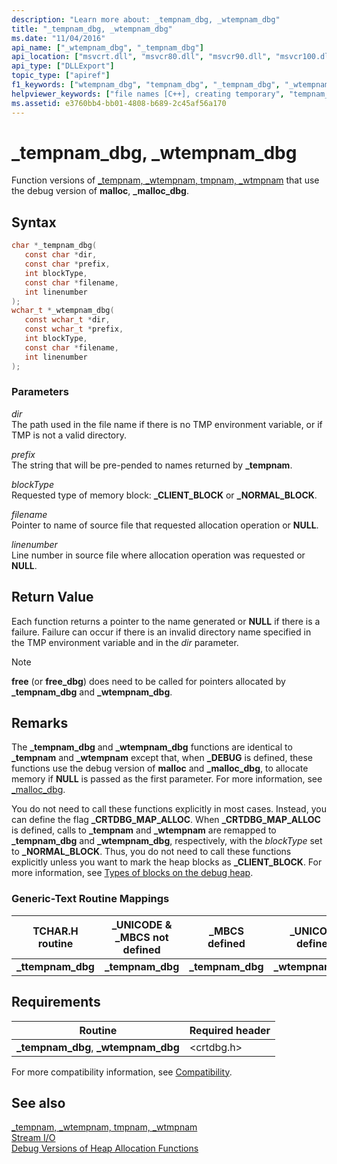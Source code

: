 ```yaml
---
description: "Learn more about: _tempnam_dbg, _wtempnam_dbg"
title: "_tempnam_dbg, _wtempnam_dbg"
ms.date: "11/04/2016"
api_name: ["_wtempnam_dbg", "_tempnam_dbg"]
api_location: ["msvcrt.dll", "msvcr80.dll", "msvcr90.dll", "msvcr100.dll", "msvcr100_clr0400.dll", "msvcr110.dll", "msvcr110_clr0400.dll", "msvcr120.dll", "msvcr120_clr0400.dll", "ucrtbase.dll"]
api_type: ["DLLExport"]
topic_type: ["apiref"]
f1_keywords: ["wtempnam_dbg", "tempnam_dbg", "_tempnam_dbg", "_wtempnam_dbg"]
helpviewer_keywords: ["file names [C++], creating temporary", "tempnam_dbg function", "temporary files, creating", "file names [C++], temporary", "wtempnam_dbg function", "_tempnam_dbg function", "_wtempnam_dbg function"]
ms.assetid: e3760bb4-bb01-4808-b689-2c45af56a170
---
```

# _tempnam_dbg, _wtempnam_dbg

Function versions of [_tempnam, _wtempnam, tmpnam, _wtmpnam](tempnam-wtempnam-tmpnam-wtmpnam.md) that use the debug version of **malloc**, **_malloc_dbg**.

## Syntax

```C
char *_tempnam_dbg(
   const char *dir,
   const char *prefix,
   int blockType,
   const char *filename,
   int linenumber
);
wchar_t *_wtempnam_dbg(
   const wchar_t *dir,
   const wchar_t *prefix,
   int blockType,
   const char *filename,
   int linenumber
);
```

### Parameters

*dir*<br/>
The path used in the file name if there is no TMP environment variable, or if TMP is not a valid directory.

*prefix*<br/>
The string that will be pre-pended to names returned by **_tempnam**.

*blockType*<br/>
Requested type of memory block: **_CLIENT_BLOCK** or **_NORMAL_BLOCK**.

*filename*<br/>
Pointer to name of source file that requested allocation operation or **NULL**.

*linenumber*<br/>
Line number in source file where allocation operation was requested or **NULL**.

## Return Value

Each function returns a pointer to the name generated or **NULL** if there is a failure. Failure can occur if there is an invalid directory name specified in the TMP environment variable and in the *dir* parameter.

> [!NOTE]
> **free** (or **free_dbg**) does need to be called for pointers allocated by **_tempnam_dbg** and **_wtempnam_dbg**.

## Remarks

The **_tempnam_dbg** and **_wtempnam_dbg** functions are identical to **_tempnam** and **_wtempnam** except that, when **_DEBUG** is defined, these functions use the debug version of **malloc** and **_malloc_dbg**, to allocate memory if **NULL** is passed as the first parameter. For more information, see [_malloc_dbg](malloc-dbg.md).

You do not need to call these functions explicitly in most cases. Instead, you can define the flag **_CRTDBG_MAP_ALLOC**. When **_CRTDBG_MAP_ALLOC** is defined, calls to **_tempnam** and **_wtempnam** are remapped to **_tempnam_dbg** and **_wtempnam_dbg**, respectively, with the *blockType* set to **_NORMAL_BLOCK**. Thus, you do not need to call these functions explicitly unless you want to mark the heap blocks as **_CLIENT_BLOCK**. For more information, see [Types of blocks on the debug heap](/visualstudio/debugger/crt-debug-heap-details).

### Generic-Text Routine Mappings

|TCHAR.H routine|_UNICODE & _MBCS not defined|_MBCS defined|_UNICODE defined|
|---------------------|------------------------------------|--------------------|-----------------------|
|**_ttempnam_dbg**|**_tempnam_dbg**|**_tempnam_dbg**|**_wtempnam_dbg**|

## Requirements

|Routine|Required header|
|-------------|---------------------|
|**_tempnam_dbg**, **_wtempnam_dbg**|\<crtdbg.h>|

For more compatibility information, see [Compatibility](../../c-runtime-library/compatibility.md).

## See also

[_tempnam, _wtempnam, tmpnam, _wtmpnam](tempnam-wtempnam-tmpnam-wtmpnam.md)<br/>
[Stream I/O](../../c-runtime-library/stream-i-o.md)<br/>
[Debug Versions of Heap Allocation Functions](/visualstudio/debugger/debug-versions-of-heap-allocation-functions)<br/>
